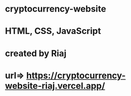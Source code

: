 # cryptocurrency-website
# HTML, CSS, JavaScript
# created by Riaj
# url=> https://cryptocurrency-website-riaj.vercel.app/
